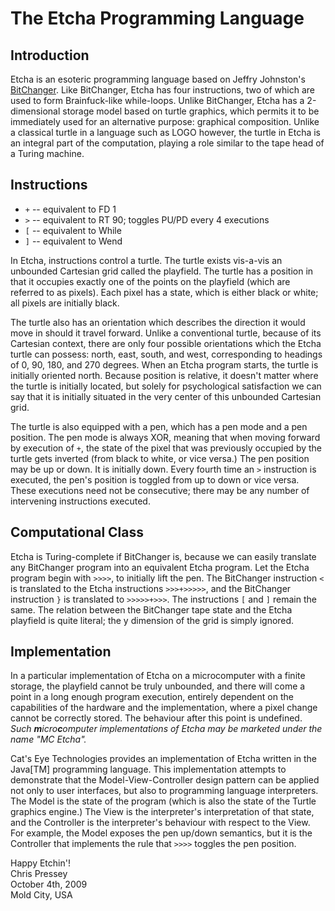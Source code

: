 The Etcha Programming Language
==============================

Introduction
------------

Etcha is an esoteric programming language based on Jeffry Johnston's
[BitChanger](http://www.esolangs.org/wiki/BitChanger). Like BitChanger,
Etcha has four instructions, two of which are used to form
Brainfuck-like while-loops. Unlike BitChanger, Etcha has a 2-dimensional
storage model based on turtle graphics, which permits it to be
immediately used for an alternative purpose: graphical composition.
Unlike a classical turtle in a language such as LOGO however, the turtle
in Etcha is an integral part of the computation, playing a role similar
to the tape head of a Turing machine.

Instructions
------------

-   `+` -- equivalent to FD 1
-   `>` -- equivalent to RT 90; toggles PU/PD every 4 executions
-   `[` -- equivalent to While
-   `]` -- equivalent to Wend

In Etcha, instructions control a turtle. The turtle exists vis-a-vis an
unbounded Cartesian grid called the playfield. The turtle has a position
in that it occupies exactly one of the points on the playfield (which
are referred to as pixels). Each pixel has a state, which is either
black or white; all pixels are initially black.

The turtle also has an orientation which describes the direction it
would move in should it travel forward. Unlike a conventional turtle,
because of its Cartesian context, there are only four possible
orientations which the Etcha turtle can possess: north, east, south, and
west, corresponding to headings of 0, 90, 180, and 270 degrees. When an
Etcha program starts, the turtle is initially oriented north. Because
position is relative, it doesn't matter where the turtle is initially
located, but solely for psychological satisfaction we can say that it is
initially situated in the very center of this unbounded Cartesian grid.

The turtle is also equipped with a pen, which has a pen mode and a pen
position. The pen mode is always XOR, meaning that when moving forward
by execution of `+`, the state of the pixel that was previously occupied
by the turtle gets inverted (from black to white, or vice versa.) The
pen position may be up or down. It is initially down. Every fourth time
an `>` instruction is executed, the pen's position is toggled from up to
down or vice versa. These executions need not be consecutive; there may
be any number of intervening instructions executed.

Computational Class
-------------------

Etcha is Turing-complete if BitChanger is, because we can easily
translate any BitChanger program into an equivalent Etcha program. Let
the Etcha program begin with `>>>>`, to initially lift the pen. The
BitChanger instruction `<` is translated to the Etcha instructions
`>>>+>>>>>`, and the BitChanger instruction `}` is translated to
`>>>>>+>>>`. The instructions `[` and `]` remain the same. The relation
between the BitChanger tape state and the Etcha playfield is quite
literal; the y dimension of the grid is simply ignored.

Implementation
--------------

In a particular implementation of Etcha on a microcomputer with a finite
storage, the playfield cannot be truly unbounded, and there will come a
point in a long enough program execution, entirely dependent on the
capabilities of the hardware and the implementation, where a pixel
change cannot be correctly stored. The behaviour after this point is
undefined. *Such **m**icro**c**omputer implementations of Etcha may be
marketed under the name "MC Etcha".*

Cat's Eye Technologies provides an implementation of Etcha written in
the Java[TM] programming language. This implementation attempts to
demonstrate that the Model-View-Controller design pattern can be applied
not only to user interfaces, but also to programming language
interpreters. The Model is the state of the program (which is also the
state of the Turtle graphics engine.) The View is the interpreter's
interpretation of that state, and the Controller is the interpreter's
behaviour with respect to the View. For example, the Model exposes the
pen up/down semantics, but it is the Controller that implements the rule
that `>>>>` toggles the pen position.

Happy Etchin'!  
Chris Pressey  
October 4th, 2009  
Mold City, USA
